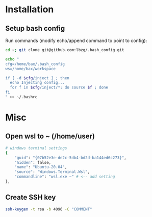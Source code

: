 # Installation

## Setup bash config
Run commands (modify echo/append command to point to config):

```bash
cd ~; git clone git@github.com:lbzg/.bash_config.git
```
```bash
echo "
cfg=/home/bax/.bash_config
ws=/home/bax/workspace

if [ -d $cfg/inject ] ; then
  echo Injecting config...
  for f in $cfg/inject/*; do source $f ; done
fi
" >> ~/.bashrc
```

# Misc

## Open wsl to ~ (/home/user)
```bash
# windows terminal settings
{
    "guid": "{07b52e3e-de2c-5db4-bd2d-ba144ed6c273}",
    "hidden": false,
    "name": "Ubuntu-20.04",
    "source": "Windows.Terminal.Wsl",
    "commandline": "wsl.exe ~" # <-- add setting
},
```

## Create SSH key
```bash
ssh-keygen -t rsa -b 4096 -C "COMMENT"
```
